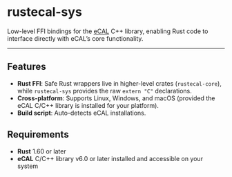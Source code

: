 # rustecal-sys

Low-level FFI bindings for the [eCAL](https://github.com/eclipse-ecal/ecal) C++ library, enabling Rust code to interface directly with eCAL’s core functionality.

---

## Features

- **Rust FFI**: Safe Rust wrappers live in higher-level crates (`rustecal-core`), while `rustecal-sys` provides the raw `extern "C"` declarations.
- **Cross-platform**: Supports Linux, Windows, and macOS (provided the eCAL C/C++ library is installed for your platform).
- **Build script**: Auto-detects eCAL installations.

## Requirements

- **Rust** 1.60 or later
- **eCAL** C/C++ library v6.0 or later installed and accessible on your system
